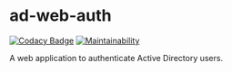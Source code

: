 # ad-web-auth

[![Codacy Badge](https://app.codacy.com/project/badge/Grade/bc39d666c3514f06b87df0e54a89558e)](https://www.codacy.com/gh/cityssm/ad-web-auth/dashboard?utm_source=github.com&amp;utm_medium=referral&amp;utm_content=cityssm/ad-web-auth&amp;utm_campaign=Badge_Grade)
[![Maintainability](https://api.codeclimate.com/v1/badges/7eb768b9e4aa6b016415/maintainability)](https://codeclimate.com/github/cityssm/ad-web-auth/maintainability)

A web application to authenticate Active Directory users.
